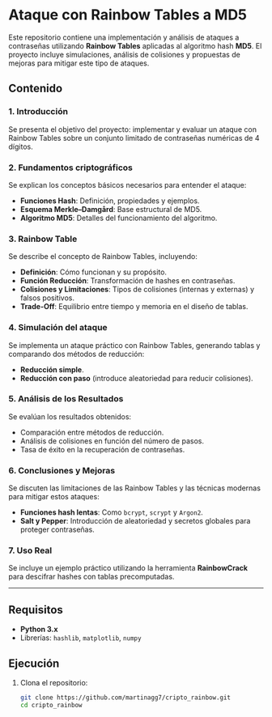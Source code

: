 # Ataque con Rainbow Tables a MD5

Este repositorio contiene una implementación y análisis de ataques a contraseñas utilizando **Rainbow Tables** aplicadas al algoritmo hash **MD5**. El proyecto incluye simulaciones, análisis de colisiones y propuestas de mejoras para mitigar este tipo de ataques.

## Contenido

### 1. Introducción
Se presenta el objetivo del proyecto: implementar y evaluar un ataque con Rainbow Tables sobre un conjunto limitado de contraseñas numéricas de 4 dígitos.

### 2. Fundamentos criptográficos
Se explican los conceptos básicos necesarios para entender el ataque:
- **Funciones Hash**: Definición, propiedades y ejemplos.
- **Esquema Merkle–Damgård**: Base estructural de MD5.
- **Algoritmo MD5**: Detalles del funcionamiento del algoritmo.

### 3. Rainbow Table
Se describe el concepto de Rainbow Tables, incluyendo:
- **Definición**: Cómo funcionan y su propósito.
- **Función Reducción**: Transformación de hashes en contraseñas.
- **Colisiones y Limitaciones**: Tipos de colisiones (internas y externas) y falsos positivos.
- **Trade-Off**: Equilibrio entre tiempo y memoria en el diseño de tablas.

### 4. Simulación del ataque
Se implementa un ataque práctico con Rainbow Tables, generando tablas y comparando dos métodos de reducción:
- **Reducción simple**.
- **Reducción con paso** (introduce aleatoriedad para reducir colisiones).

### 5. Análisis de los Resultados
Se evalúan los resultados obtenidos:
- Comparación entre métodos de reducción.
- Análisis de colisiones en función del número de pasos.
- Tasa de éxito en la recuperación de contraseñas.

### 6. Conclusiones y Mejoras
Se discuten las limitaciones de las Rainbow Tables y las técnicas modernas para mitigar estos ataques:
- **Funciones hash lentas**: Como `bcrypt`, `scrypt` y `Argon2`.
- **Salt y Pepper**: Introducción de aleatoriedad y secretos globales para proteger contraseñas.

### 7. Uso Real
Se incluye un ejemplo práctico utilizando la herramienta **RainbowCrack** para descifrar hashes con tablas precomputadas.

---

## Requisitos

- **Python 3.x**
- Librerías: `hashlib`, `matplotlib`, `numpy`

## Ejecución

1. Clona el repositorio:
   ```bash
   git clone https://github.com/martinagg7/cripto_rainbow.git
   cd cripto_rainbow